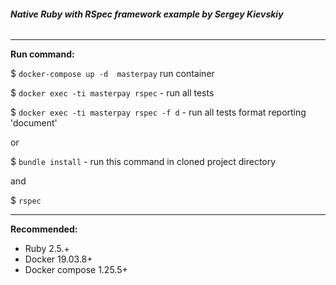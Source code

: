 ###### **Native Ruby with RSpec framework example by Sergey Kievskiy**

*****
**Run command:**

$ `docker-compose up -d  masterpay` run container

$ `docker exec -ti masterpay rspec` - run all tests

$ `docker exec -ti masterpay rspec -f d`  - run all tests format reporting 'document'

or

$ `bundle install` - run this command in cloned project directory

and

$ `rspec` 

*****
**Recommended:**

* Ruby 2.5.+
* Docker 19.03.8+
* Docker compose 1.25.5+